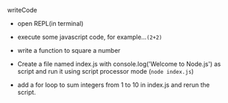 writeCode

- open REPL(in terminal)
- execute some javascript code, for example...`(2+2)`
- write a function to square a number

- Create a file named index.js with console.log('Welcome to Node.js') as script and run it using script processor mode (`node index.js`)
- add a for loop to sum integers from 1 to 10 in index.js and rerun the script.

